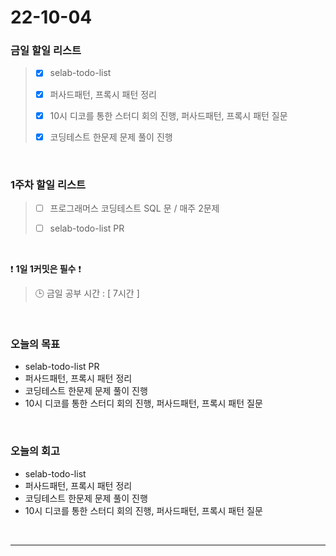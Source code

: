 # 22-10-04

### 금일 할일 리스트
> - [x]  selab-todo-list
>
> - [x]  퍼사드패턴, 프록시 패턴 정리
>
> - [x]  10시 디코를 통한 스터디 회의 진행, 퍼사드패턴, 프록시 패턴 질문
>
> - [x]  코딩테스트 한문제 문제 풀이 진행

<br/>

### 1주차 할일 리스트  

> - [ ]  프로그래머스 코딩테스트 SQL 문 / 매주 2문제  
>
> - [ ]  selab-todo-list PR

<br/>

❗ **1일 1커밋은 필수** ❗
> 🕒 금일 공부 시간 :  [ 7시간 ]    
  
<br/>

### 오늘의 목표
- selab-todo-list PR
- 퍼사드패턴, 프록시 패턴 정리
- 코딩테스트 한문제 문제 풀이 진행
- 10시 디코를 통한 스터디 회의 진행, 퍼사드패턴, 프록시 패턴 질문

<br>

### 오늘의 회고
- selab-todo-list
- 퍼사드패턴, 프록시 패턴 정리
- 코딩테스트 한문제 문제 풀이 진행
- 10시 디코를 통한 스터디 회의 진행, 퍼사드패턴, 프록시 패턴 질문


<br/>

------------  